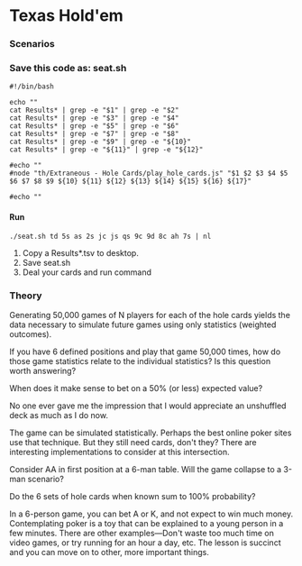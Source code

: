 # Texas Hold'em
### Scenarios


### Save this code as: seat.sh
```shell
#!/bin/bash

echo ""
cat Results* | grep -e "$1" | grep -e "$2"
cat Results* | grep -e "$3" | grep -e "$4"
cat Results* | grep -e "$5" | grep -e "$6"
cat Results* | grep -e "$7" | grep -e "$8"
cat Results* | grep -e "$9" | grep -e "${10}"
cat Results* | grep -e "${11}" | grep -e "${12}"

#echo ""
#node "th/Extraneous - Hole Cards/play_hole_cards.js" "$1 $2 $3 $4 $5 $6 $7 $8 $9 ${10} ${11} ${12} ${13} ${14} ${15} ${16} ${17}"

#echo ""
```

#### Run
```shell
./seat.sh td 5s as 2s jc js qs 9c 9d 8c ah 7s | nl
```

1. Copy a Results*.tsv to desktop.
2. Save seat.sh
3. Deal your cards and run command

### Theory
Generating 50,000 games of N players for each of the hole cards yields the data necessary to simulate future games using only statistics (weighted outcomes).

If you have 6 defined positions and play that game 50,000 times, how do those game statistics relate to the individual statistics? Is this question worth answering?

When does it make sense to bet on a 50% (or less) expected value?

No one ever gave me the impression that I would appreciate an unshuffled deck as much as I do now.

The game can be simulated statistically. Perhaps the best online poker sites use that technique. But they still need cards, don't they? There are interesting implementations to consider at this intersection.

Consider AA in first position at a 6-man table. Will the game collapse to a 3-man scenario?

Do the 6 sets of hole cards when known sum to 100% probability?

In a 6-person game, you can bet A or K, and not expect to win much money. Contemplating poker is a toy that can be explained to a young person in a few minutes. There are other examples—Don't waste too much time on video games, or try running for an hour a day, etc. The lesson is succinct and you can move on to other, more important things.
